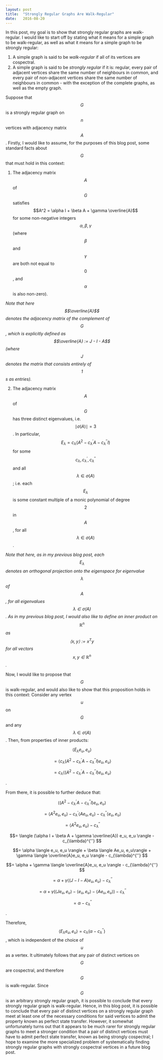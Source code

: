 ```yaml
---
layout: post
title:  "Strongly Regular Graphs Are Walk-Regular"
date:   2016-08-20
---
```


In this post, my goal is to show that strongly regular graphs are walk-regular.
I would like to start off by stating what it means for a simple graph to be walk-regular, as well as what it means for a simple graph to be strongly regular:
1. A simple graph is said to be *walk-regular* if all of its vertices are cospectral.
2. A simple graph is said to be *strongly regular* if it is: regular, every pair of adjacent vertices share the same number of neighbours in common, and every pair of non-adjacent vertices share the same number of neighbours in common - with the exception of the complete graphs, as well as the empty graph.

Suppose that $$G$$ is a strongly regular graph on $$n$$ vertices with adjacency matrix $$A$$.
Firstly, I would like to assume, for the purposes of this blog post, some standard facts about $$G$$ that must hold in this context:
1. The adjacency matrix $$A$$ of $$G$$ satisfies $$A^2 = \alpha I + \beta A + \gamma \overline{A}$$ for some non-negative integers $$\alpha,\beta,\gamma$$ (where $$\beta$$ and $$\gamma$$ are both not equal to $$0$$, and $$\alpha$$ is also non-zero).

*Note that here $$\overline{A}$$ denotes the adjacency matrix of the complement of $$G$$, which is explicitly defined as $$\overline{A} := J - I - A$$ (where $$J$$ denotes the matrix that consists entirely of $$1$$s as entries).*

2. The adjacency matrix $$A$$ of $$G$$ has three distinct eigenvalues, i.e. $$\mid\sigma(A)\mid = 3$$. In particular, $$E_\lambda = c_\lambda(A^2 - c_{\lambda}^{'}A - c_{\lambda}^{''}I)$$ for some $$c_{\lambda}, c_{\lambda}^{'}, c_{\lambda}^{''}$$ and all $$\lambda \in \sigma(A)$$; i.e. each $$E_\lambda$$ is some constant multiple of a monic polynomial of degree $$2$$ in $$A$$, for all $$\lambda \in \sigma(A)$$.

*Note that here, as in my previous blog post, each $$E_\lambda$$ denotes an orthogonal projection onto the eigenspace for eigenvalue $$\lambda$$ of $$A$$, for all eigenvalues $$\lambda \in \sigma(A)$$.
As in my previous blog post, I would also like to define an inner product on $$\mathbb{R}^{n}$$ as $$\langle x,y \rangle := x^T y$$ for all vectors $$x,y \in \mathbb{R}^{n}$$.*

Now, I would like to propose that $$G$$ is walk-regular, and would also like to show that this proposition holds in this context:
Consider any vertex $$u$$ on $$G$$ and any $$\lambda \in \sigma(A)$$. Then, from properties of inner products:

$$\langle E_\lambda e_u, e_u \rangle $$

$$= \langle c_\lambda (A^2 - c_{\lambda}^{'}A - c_{\lambda}^{''}I)e_u, e_u \rangle $$

$$= c_\lambda\langle (A^2 - c_{\lambda}^{'}A - c_{\lambda}^{''}I)e_u, e_u \rangle$$

.

From there, it is possible to further deduce that:

 $$\langle (A^2 - c_{\lambda}^{'}A - c_{\lambda}^{''}I)e_u, e_u \rangle $$

$$= \langle A^2 e_u, e_u \rangle - c_{\lambda}^{'} \langle Ae_u, e_u \rangle - c_{\lambda}^{''} \langle e_u, e_u \rangle $$

$$= \langle A^2 e_u, e_u \rangle - c_{\lambda}^{''} $$

$$= \langle (\alpha I + \beta A + \gamma \overline{A}) e_u, e_u \rangle - c_{\lambda}^{''} $$

$$= \alpha \langle e_u, e_u \rangle + \beta \langle Ae_u, e_u\rangle + \gamma \langle \overline{A}e_u, e_u \rangle - c_{\lambda}^{''} $$

$$= \alpha + \gamma \langle \overline{A}e_u, e_u \rangle - c_{\lambda}^{''} $$

$$= \alpha + \gamma \langle (J - I - A)e_u, e_u \rangle - c_{\lambda}^{''}$$

$$= \alpha + \gamma(\langle J e_u, e_u \rangle - \langle e_u, e_u \rangle - \langle A e_u, e_u \rangle) - c_{\lambda}^{''} $$

$$= \alpha - c_{\lambda}^{''}$$

. 

Therefore, $$\langle E_\lambda e_u, e_u \rangle = c_\lambda(\alpha - c_{\lambda}^{''})$$, which is independent of the choice of $$u$$ as a vertex. It ultimately follows that any pair of distinct vertices on $$G$$ are cospectral, and therefore $$G$$ is walk-regular.
Since $$G$$ is an arbitrary strongly regular graph, it is possible to conclude that every strongly regular graph is walk-regular. Hence, in this blog post, it is possible to conclude that every pair of distinct vertices on a strongly regular graph meet at least one of the necessary conditions for said vertices to admit the property known as perfect state transfer. However, it somewhat unfortunately turns out that it appears to be much rarer for strongly regular graphs to meet a stronger condition that a pair of distinct vertices must have to admit perfect state transfer, known as being strongly cospectral; I hope to examine the more specialized problem of systematically finding strongly regular graphs with strongly cospectral vertices in a future blog post.
